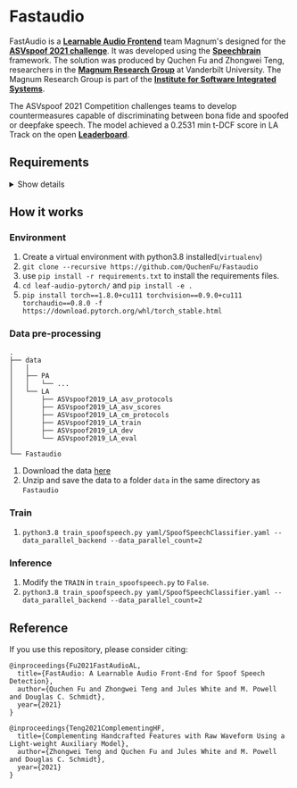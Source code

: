 # Fastaudio

FastAudio is a **[Learnable Audio Frontend]** team Magnum's designed for the **[ASVspoof 2021 challenge]**. It was developed using the **[Speechbrain]** framework. The solution was produced by Quchen Fu and Zhongwei Teng, researchers in the **[Magnum Research Group]** at Vanderbilt University. The Magnum Research Group is part of the **[Institute for Software Integrated Systems]**. 

The ASVspoof 2021 Competition challenges teams to develop countermeasures capable of discriminating between bona fide and spoofed or deepfake speech. The model achieved a 0.2531 min t-DCF score in LA Track on the open **[Leaderboard]**.

[Learnable Audio Frontend]: https://arxiv.org/abs/2109.02774
[ASVspoof 2021 challenge]: https://www.asvspoof.org
[Magnum Research Group]:https://www.magnum.io
[Institute for Software Integrated Systems]:https://www.isis.vanderbilt.edu
[leaderboard]: https://competitions.codalab.org/competitions/32343#results
[Speechbrain]: https://github.com/speechbrain/speechbrain.git

## Requirements
<details><summary>Show details</summary>
<p>

* speechbrain==0.5.7
* pandas
* wandb
* torch==1.8.0+cu111
* torchaudio==0.8.0

</p>
</details>

## How it works

### Environment
1. Create a virtual environment with python3.8 installed(`virtualenv`)
2. ``git clone --recursive https://github.com/QuchenFu/Fastaudio``
3. use `pip install -r requirements.txt` to install the requirements files.
4. ``cd leaf-audio-pytorch/`` and ``pip install -e .``
5. ``pip install torch==1.8.0+cu111 torchvision==0.9.0+cu111 torchaudio==0.8.0 -f https://download.pytorch.org/whl/torch_stable.html``

### Data pre-processing

    .
    ├── data                       
    │   │
    │   ├── PA                  
    │   │   └── ...
    │   └── LA           
    │       ├── ASVspoof2019_LA_asv_protocols
    │       ├── ASVspoof2019_LA_asv_scores
    │       ├── ASVspoof2019_LA_cm_protocols
    │       ├── ASVspoof2019_LA_train
    │       ├── ASVspoof2019_LA_dev
    │       └── ASVspoof2019_LA_eval
    │
    └── Fastaudio

1. Download the data [here](https://zenodo.org/record/4837263)
2. Unzip and save the data to a folder `data` in the same directory as `Fastaudio`


### Train
1. ``python3.8 train_spoofspeech.py yaml/SpoofSpeechClassifier.yaml --data_parallel_backend --data_parallel_count=2``


### Inference
1. Modify the `TRAIN` in `train_spoofspeech.py` to `False`.
2. ``python3.8 train_spoofspeech.py yaml/SpoofSpeechClassifier.yaml --data_parallel_backend --data_parallel_count=2``

## Reference
If you use this repository, please consider citing:

```
@inproceedings{Fu2021FastAudioAL,
  title={FastAudio: A Learnable Audio Front-End for Spoof Speech Detection},
  author={Quchen Fu and Zhongwei Teng and Jules White and M. Powell and Douglas C. Schmidt},
  year={2021}
}
```

```
@inproceedings{Teng2021ComplementingHF,
  title={Complementing Handcrafted Features with Raw Waveform Using a Light-weight Auxiliary Model},
  author={Zhongwei Teng and Quchen Fu and Jules White and M. Powell and Douglas C. Schmidt},
  year={2021}
}
```
